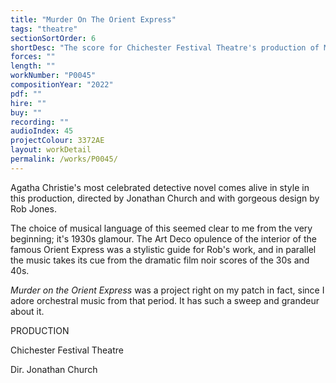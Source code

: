 ```yaml
---
title: "Murder On The Orient Express"
tags: "theatre"
sectionSortOrder: 6
shortDesc: "The score for Chichester Festival Theatre's production of Murder On The Orient Express"
forces: ""
length: ""
workNumber: "P0045"
compositionYear: "2022"
pdf: ""
hire: ""
buy: ""
recording: ""
audioIndex: 45
projectColour: 3372AE
layout: workDetail
permalink: /works/P0045/
---
```

<div class="pdMainContent">
    <p>
    Agatha Christie's most celebrated detective novel comes alive in style in this production, directed by Jonathan Church and with gorgeous design by Rob Jones.
    </p>
    <p>The choice of musical language of this seemed clear to me from the very beginning; it's 1930s glamour. The Art Deco opulence of the interior of the famous Orient Express was a stylistic guide for Rob's work, and in parallel the music takes its cue from the dramatic film noir scores of the 30s and 40s.</p>
    <p><i>Murder on the Orient Express</i> was a project right on my patch in fact, since I adore orchestral music from that period. It has such a sweep and grandeur about it. </p>
</div>

<div class="pdSidebar">
    <div class="pdSidebarSection">
      <div class="pdSidebarSectionTitle" style="color: #{{ projectColour }}">PRODUCTION</div>
       <p>Chichester Festival Theatre</p> 
       <p>Dir. Jonathan Church</p>
    </div>
</div>